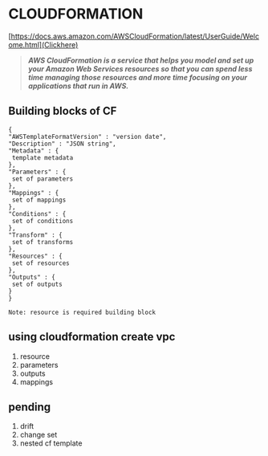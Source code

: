 # CLOUDFORMATION
[https://docs.aws.amazon.com/AWSCloudFormation/latest/UserGuide/Welcome.html](Clickhere)

> **_AWS CloudFormation is a service that helps you model and set up your Amazon Web Services resources so that you can spend less time managing those resources and more time focusing on your applications that run in AWS._**

## Building blocks of CF
   ```
   {
  "AWSTemplateFormatVersion" : "version date",
  "Description" : "JSON string",
  "Metadata" : {
    template metadata
  },
  "Parameters" : {
    set of parameters
  },
  "Mappings" : {
    set of mappings
  },
  "Conditions" : {
    set of conditions
  },
  "Transform" : {
    set of transforms
  },
  "Resources" : {
    set of resources
  },
  "Outputs" : {
    set of outputs
  }
}
   ```
`Note: resource is required building block`
## using cloudformation create vpc  
   1. resource
   2. parameters 
   3. outputs 
   4. mappings 

## pending
   1. drift
   2. change set
   3. nested cf template  
